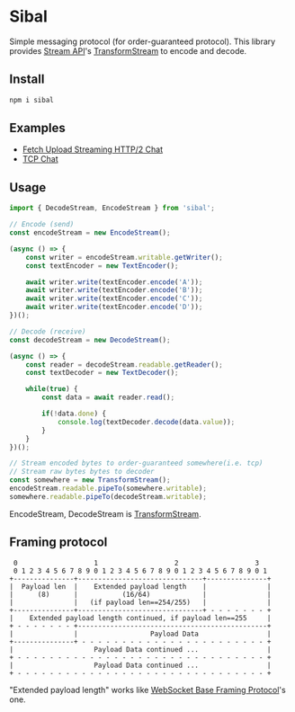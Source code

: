 # Sibal
Simple messaging protocol (for order-guaranteed protocol). This library provides [Stream API](https://developer.mozilla.org/en-US/docs/Web/API/Streams_API)'s [TransformStream](https://developer.mozilla.org/en-US/docs/Web/API/TransformStream) to encode and decode.

## Install
```bash
npm i sibal
```

## Examples
- [Fetch Upload Streaming HTTP/2 Chat](https://github.com/Lunuy/fetch-upload-streaming-chat-sibal)
- [TCP Chat](examples/tcp-chat)

## Usage
```ts
import { DecodeStream, EncodeStream } from 'sibal';

// Encode (send)
const encodeStream = new EncodeStream();

(async () => {
    const writer = encodeStream.writable.getWriter();
    const textEncoder = new TextEncoder();

    await writer.write(textEncoder.encode('A'));
    await writer.write(textEncoder.encode('B'));
    await writer.write(textEncoder.encode('C'));
    await writer.write(textEncoder.encode('D'));
})();

// Decode (receive)
const decodeStream = new DecodeStream();

(async () => {
    const reader = decodeStream.readable.getReader();
    const textDecoder = new TextDecoder();

    while(true) {
        const data = await reader.read();

        if(!data.done) {
            console.log(textDecoder.decode(data.value));
        }
    }
})();

// Stream encoded bytes to order-guaranteed somewhere(i.e. tcp)
// Stream raw bytes bytes to decoder
const somewhere = new TransformStream();
encodeStream.readable.pipeTo(somewhere.writable);
somewhere.readable.pipeTo(decodeStream.writable);
```
EncodeStream, DecodeStream is [TransformStream](https://developer.mozilla.org/en-US/docs/Web/API/TransformStream).


## Framing protocol
```
 0                   1                   2                   3
 0 1 2 3 4 5 6 7 8 9 0 1 2 3 4 5 6 7 8 9 0 1 2 3 4 5 6 7 8 9 0 1
+---------------+-------------------------------+---------------+
|  Payload len  |    Extended payload length    |               |
|      (8)      |           (16/64)             |               |
|               |   (if payload len==254/255)   |               |
+---------------+-------------------------------+ - - - - - - - +
|    Extended payload length continued, if payload len==255     |
+ - - - - - - - +-----------------------------------------------+
|               |                  Payload Data                 |
+---------------+ - - - - - - - - - - - - - - - - - - - - - - - +
|                    Payload Data continued ...                 |
+ - - - - - - - - - - - - - - - - - - - - - - - - - - - - - - - +
|                    Payload Data continued ...                 |
+ - - - - - - - - - - - - - - - - - - - - - - - - - - - - - - - +
```
"Extended payload length" works like [WebSocket Base Framing Protocol](https://datatracker.ietf.org/doc/html/rfc6455#section-5.2)'s one.
